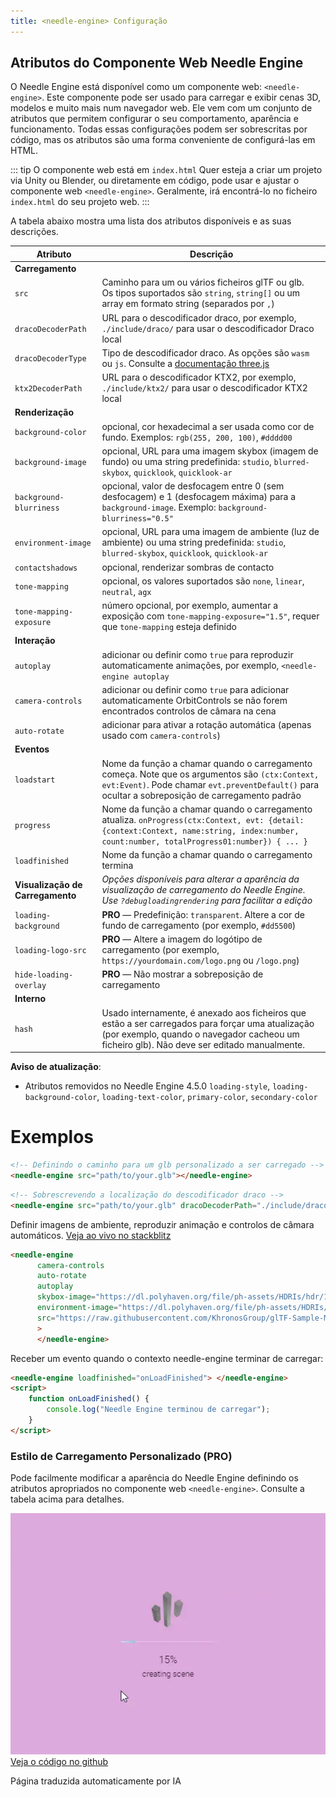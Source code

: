 ```yaml
---
title: <needle-engine> Configuração
---
```


## Atributos do Componente Web Needle Engine

O Needle Engine está disponível como um componente web: `<needle-engine>`. Este componente pode ser usado para carregar e exibir cenas 3D, modelos e muito mais num navegador web. Ele vem com um conjunto de atributos que permitem configurar o seu comportamento, aparência e funcionamento. Todas essas configurações podem ser sobrescritas por código, mas os atributos são uma forma conveniente de configurá-las em HTML.

::: tip O componente web está em `index.html`
Quer esteja a criar um projeto via Unity ou Blender, ou diretamente em código, pode usar e ajustar o componente web `<needle-engine>`. Geralmente, irá encontrá-lo no ficheiro `index.html` do seu projeto web.
:::

A tabela abaixo mostra uma lista dos atributos disponíveis e as suas descrições.

| Atributo | Descrição |
| --- | --- |
| **Carregamento** | |
| `src` | Caminho para um ou vários ficheiros glTF ou glb.<br/>Os tipos suportados são `string`, `string[]` ou um array em formato string (separados por `,`) |
| `dracoDecoderPath` | URL para o descodificador draco, por exemplo, `./include/draco/` para usar o descodificador Draco local |
| `dracoDecoderType` | Tipo de descodificador draco. As opções são `wasm` ou `js`. Consulte a [documentação three.js](https://threejs.org/docs/#examples/en/loaders/DRACOLoader.setDecoderConfig) |
| `ktx2DecoderPath` | URL para o descodificador KTX2, por exemplo, `./include/ktx2/` para usar o descodificador KTX2 local |
| **Renderização** | |
| `background-color` | opcional, cor hexadecimal a ser usada como cor de fundo. Exemplos: `rgb(255, 200, 100)`, `#dddd00` | 
| `background-image` | opcional, URL para uma imagem skybox (imagem de fundo) ou uma string predefinida: `studio`, `blurred-skybox`, `quicklook`, `quicklook-ar` | 
| `background-blurriness` | opcional, valor de desfocagem entre 0 (sem desfocagem) e 1 (desfocagem máxima) para a `background-image`. Exemplo: `background-blurriness="0.5"` | 
| `environment-image` | opcional, URL para uma imagem de ambiente (luz de ambiente) ou uma string predefinida: `studio`, `blurred-skybox`, `quicklook`, `quicklook-ar` |
| `contactshadows` | opcional, renderizar sombras de contacto |
| `tone-mapping` | opcional, os valores suportados são `none`, `linear`, `neutral`, `agx` |
| `tone-mapping-exposure` | número opcional, por exemplo, aumentar a exposição com `tone-mapping-exposure="1.5"`, requer que `tone-mapping` esteja definido |
| **Interação** | |
| `autoplay` | adicionar ou definir como `true` para reproduzir automaticamente animações, por exemplo, `<needle-engine autoplay` | 
| `camera-controls` | adicionar ou definir como `true` para adicionar automaticamente OrbitControls se não forem encontrados controlos de câmara na cena |
| `auto-rotate` | adicionar para ativar a rotação automática (apenas usado com `camera-controls`) |
| **Eventos** | |
| `loadstart` | Nome da função a chamar quando o carregamento começa. Note que os argumentos são `(ctx:Context, evt:Event)`. Pode chamar `evt.preventDefault()` para ocultar a sobreposição de carregamento padrão | 
| `progress` | Nome da função a chamar quando o carregamento atualiza. `onProgress(ctx:Context, evt: {detail: {context:Context, name:string, index:number, count:number, totalProgress01:number}) { ... }`   |
| `loadfinished` | Nome da função a chamar quando o carregamento termina | 
| **Visualização de Carregamento** | *Opções disponíveis para alterar a aparência da visualização de carregamento do Needle Engine. Use `?debugloadingrendering` para facilitar a edição* |
| `loading-background` | **PRO** — Predefinição: `transparent`. Altere a cor de fundo de carregamento (por exemplo, `#dd5500`) |
| `loading-logo-src` | **PRO** — Altere a imagem do logótipo de carregamento (por exemplo, `https://yourdomain.com/logo.png` ou `/logo.png`) |
| `hide-loading-overlay` | **PRO** — Não mostrar a sobreposição de carregamento
| **Interno** | |
| `hash` | Usado internamente, é anexado aos ficheiros que estão a ser carregados para forçar uma atualização (por exemplo, quando o navegador cacheou um ficheiro glb). Não deve ser editado manualmente. |

**Aviso de atualização**:   
- Atributos removidos no Needle Engine 4.5.0 `loading-style`, `loading-background-color`, `loading-text-color`, `primary-color`, `secondary-color`

# Exemplos

```html
<!-- Definindo o caminho para um glb personalizado a ser carregado -->
<needle-engine src="path/to/your.glb"></needle-engine>
```

```html
<!-- Sobrescrevendo a localização do descodificador draco -->
<needle-engine src="path/to/your.glb" dracoDecoderPath="./include/draco/"></needle-engine>
```

Definir imagens de ambiente, reproduzir animação e controlos de câmara automáticos. [Veja ao vivo no stackblitz](https://stackblitz.com/edit/needle-engine-cycle-src?file=index.html)
```html
<needle-engine
      camera-controls
      auto-rotate
      autoplay
      skybox-image="https://dl.polyhaven.org/file/ph-assets/HDRIs/hdr/1k/industrial_sunset_puresky_1k.hdr"
      environment-image="https://dl.polyhaven.org/file/ph-assets/HDRIs/hdr/1k/industrial_sunset_puresky_1k.hdr"
      src="https://raw.githubusercontent.com/KhronosGroup/glTF-Sample-Models/master/2.0/DamagedHelmet/glTF-Embedded/DamagedHelmet.gltf"
      >
      </needle-engine>
```

Receber um evento quando o contexto needle-engine terminar de carregar:
```html
<needle-engine loadfinished="onLoadFinished"> </needle-engine>
<script>
    function onLoadFinished() {
        console.log("Needle Engine terminou de carregar");
    }
</script>
```

### Estilo de Carregamento Personalizado (PRO)

Pode facilmente modificar a aparência do Needle Engine definindo os atributos apropriados no componente web `<needle-engine>`. Consulte a tabela acima para detalhes.

![carregamento personalizado](/imgs/custom-loading-style.webp)  
[Veja o código no github](https://github.com/needle-engine/vite-template/blob/loading-style/custom/index.html)


Página traduzida automaticamente por IA
